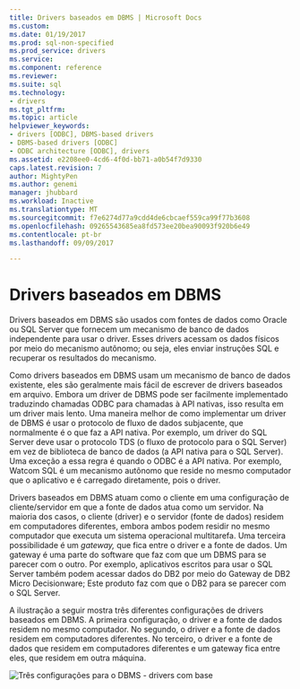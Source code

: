 ```yaml
---
title: Drivers baseados em DBMS | Microsoft Docs
ms.custom: 
ms.date: 01/19/2017
ms.prod: sql-non-specified
ms.prod_service: drivers
ms.service: 
ms.component: reference
ms.reviewer: 
ms.suite: sql
ms.technology:
- drivers
ms.tgt_pltfrm: 
ms.topic: article
helpviewer_keywords:
- drivers [ODBC], DBMS-based drivers
- DBMS-based drivers [ODBC]
- ODBC architecture [ODBC], drivers
ms.assetid: e2208ee0-4cd6-4f0d-bb71-a0b54f7d9330
caps.latest.revision: 7
author: MightyPen
ms.author: genemi
manager: jhubbard
ms.workload: Inactive
ms.translationtype: MT
ms.sourcegitcommit: f7e6274d77a9cdd4de6cbcaef559ca99f77b3608
ms.openlocfilehash: 09265543685ea8fd573ee20bea90093f920b6e49
ms.contentlocale: pt-br
ms.lasthandoff: 09/09/2017

---
```

# <a name="dbms-based-drivers"></a>Drivers baseados em DBMS
Drivers baseados em DBMS são usados com fontes de dados como Oracle ou SQL Server que fornecem um mecanismo de banco de dados independente para usar o driver. Esses drivers acessam os dados físicos por meio do mecanismo autônomo; ou seja, eles enviar instruções SQL e recuperar os resultados do mecanismo.  
  
 Como drivers baseados em DBMS usam um mecanismo de banco de dados existente, eles são geralmente mais fácil de escrever de drivers baseados em arquivo. Embora um driver de DBMS pode ser facilmente implementado traduzindo chamadas ODBC para chamadas à API nativas, isso resulta em um driver mais lento. Uma maneira melhor de como implementar um driver de DBMS é usar o protocolo de fluxo de dados subjacente, que normalmente é o que faz a API nativa. Por exemplo, um driver do SQL Server deve usar o protocolo TDS (o fluxo de protocolo para o SQL Server) em vez de biblioteca de banco de dados (a API nativa para o SQL Server). Uma exceção a essa regra é quando o ODBC é a API nativa. Por exemplo, Watcom SQL é um mecanismo autônomo que reside no mesmo computador que o aplicativo e é carregado diretamente, pois o driver.  
  
 Drivers baseados em DBMS atuam como o cliente em uma configuração de cliente/servidor em que a fonte de dados atua como um servidor. Na maioria dos casos, o cliente (driver) e o servidor (fonte de dados) residem em computadores diferentes, embora ambos podem residir no mesmo computador que executa um sistema operacional multitarefa. Uma terceira possibilidade é um *gateway,* que fica entre o driver e a fonte de dados. Um gateway é uma parte do software que faz com que um DBMS para se parecer com o outro. Por exemplo, aplicativos escritos para usar o SQL Server também podem acessar dados do DB2 por meio do Gateway de DB2 Micro Decisionware; Este produto faz com que o DB2 para se parecer com o SQL Server.  
  
 A ilustração a seguir mostra três diferentes configurações de drivers baseados em DBMS. A primeira configuração, o driver e a fonte de dados residem no mesmo computador. No segundo, o driver e a fonte de dados residem em computadores diferentes. No terceiro, o driver e a fonte de dados que residem em computadores diferentes e um gateway fica entre eles, que residem em outra máquina.  
  
 ![Três configurações para o DBMS &#45; drivers com base](../../odbc/reference/media/pr07.gif "pr07")

